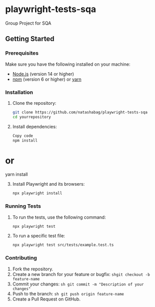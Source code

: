 # playwright-tests-sqa

Group Project for SQA

## Getting Started

### Prerequisites

Make sure you have the following installed on your machine:

- [Node.js](https://nodejs.org/) (version 14 or higher)
- [npm](https://www.npmjs.com/) (version 6 or higher) or [yarn](https://yarnpkg.com/)

### Installation

1. Clone the repository:
   ```sh
   git clone https://github.com/natashabag/playwright-tests-sqa
   cd yourrepository
   ```
2. Install dependencies:

   ```sh
   Copy code
   npm install
    ```

# or

yarn install

3. Install Playwright and its browsers:
   ```sh
   npx playwright install
   ```

### Running Tests

1. To run the tests, use the following command:
   ```sh
   npx playwright test
   ```

3. To run a specific test file:
   ```sh
   npx playwright test src/tests/example.test.ts
   ```

### Contributing

1. Fork the repository.
2. Create a new branch for your feature or bugfix:
   ```shgit checkout -b feature-name```
3. Commit your changes:
   ```sh git commit -m "Description of your changes" ```
4. Push to the branch:
   ```sh git push origin feature-name ```
5. Create a Pull Request on GitHub.
